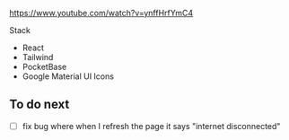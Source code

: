 https://www.youtube.com/watch?v=ynffHrfYmC4

Stack

- React
- Tailwind
- PocketBase
- Google Material UI Icons

## To do next

- [ ] fix bug where when I refresh the page it says "internet disconnected"
